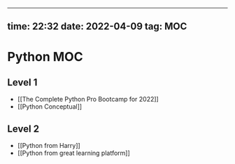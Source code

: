 
---
time: 22:32
date: 2022-04-09 
tag: MOC                
---


# Python MOC

## Level 1
- [[The Complete Python Pro Bootcamp for 2022]]
- [[Python Conceptual]]

## Level 2
- [[Python from Harry]]
- [[Python from great learning platform]]


